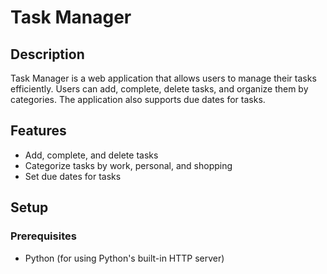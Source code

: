 # Task Manager

## Description

Task Manager is a web application that allows users to manage their tasks efficiently. Users can add, complete, delete tasks, and organize them by categories. The application also supports due dates for tasks.

## Features

- Add, complete, and delete tasks
- Categorize tasks by work, personal, and shopping
- Set due dates for tasks

## Setup

### Prerequisites

- Python (for using Python's built-in HTTP server)
  
